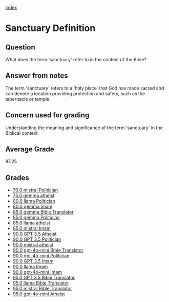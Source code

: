 
[Index](../index.md)
# Sanctuary Definition
## Question
What does the term 'sanctuary' refer to in the context of the Bible?

## Answer from notes
The term 'sanctuary' refers to a 'holy place' that God has made sacred and can denote a location providing protection and safety, such as the tabernacle or temple.

## Concern used for grading
Understanding the meaning and significance of the term 'sanctuary' in the Biblical context.

## Average Grade
87.25

## Grades
 * [70.0 mistral Politician](../answers/mistral_Politician/Sanctuary_Definition.md)
 * [75.0 gemma atheist](../answers/gemma_atheist/Sanctuary_Definition.md)
 * [80.0 llama Politician](../answers/llama_Politician/Sanctuary_Definition.md)
 * [80.0 gemma Imam](../answers/gemma_Imam/Sanctuary_Definition.md)
 * [85.0 gemma Bible Translator](../answers/gemma_Bible_Translator/Sanctuary_Definition.md)
 * [85.0 gemma Politician](../answers/gemma_Politician/Sanctuary_Definition.md)
 * [85.0 llama atheist](../answers/llama_atheist/Sanctuary_Definition.md)
 * [85.0 mistral Imam](../answers/mistral_Imam/Sanctuary_Definition.md)
 * [90.0 GPT 3.5 Atheist](../answers/GPT_3.5_Atheist/Sanctuary_Definition.md)
 * [90.0 GPT 3.5 Politician](../answers/GPT_3.5_Politician/Sanctuary_Definition.md)
 * [90.0 mistral atheist](../answers/mistral_atheist/Sanctuary_Definition.md)
 * [90.0 gpt-4o-mini Bible Translator](../answers/gpt-4o-mini_Bible_Translator/Sanctuary_Definition.md)
 * [90.0 gpt-4o-mini Politician](../answers/gpt-4o-mini_Politician/Sanctuary_Definition.md)
 * [90.0 GPT 3.5 Imam](../answers/GPT_3.5_Imam/Sanctuary_Definition.md)
 * [90.0 llama Imam](../answers/llama_Imam/Sanctuary_Definition.md)
 * [90.0 gpt-4o-mini Imam](../answers/gpt-4o-mini_Imam/Sanctuary_Definition.md)
 * [95.0 GPT 3.5 Bible Translator](../answers/GPT_3.5_Bible_Translator/Sanctuary_Definition.md)
 * [95.0 llama Bible Translator](../answers/llama_Bible_Translator/Sanctuary_Definition.md)
 * [95.0 mistral Bible Translator](../answers/mistral_Bible_Translator/Sanctuary_Definition.md)
 * [95.0 gpt-4o-mini Atheist](../answers/gpt-4o-mini_Atheist/Sanctuary_Definition.md)
